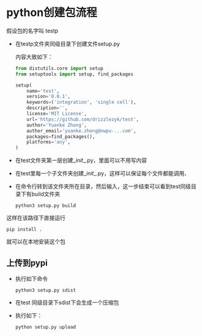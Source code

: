 # python创建包流程

假设包的名字叫 testp

* 在testp文件夹同级目录下创建文件setup.py

  内容大致如下：

  ```python
  from distutils.core import setup
  from setuptools import setup, find_packages
  
  setup(
      name='test',
      version='0.0.1',
      keywords=('integration', 'single cell'),
      description='',
      license='MIT License',
      url='https://github.com/drizzlezyk/test',
      author='Yuanke Zhong',
      author_email='yuanke.zhong@nwpu-...com',
      packages=find_packages(),
      platforms='any',
  )
  ```

* 在test文件夹第一层创建\__init__.py，里面可以不用写内容

* 在test里每一个子文件夹创建\__init__.py，这样可以保证每个文件都能调用、

* 在命令行转到该文件夹所在目录，然后输入，这一步结束可以看到test同级目录下有build文件夹

  ```
  python3 setup.py build
  ```

这样在该路径下直接运行 

```
pip install .
```

就可以在本地安装这个包



## 上传到pypi

* 执行如下命令

  ```
  python3 setup.py sdist
  ```

* 在test 同级目录下sdist下会生成一个压缩包

* 执行如下：

  ```bash
  python setup.py upload
  ```

